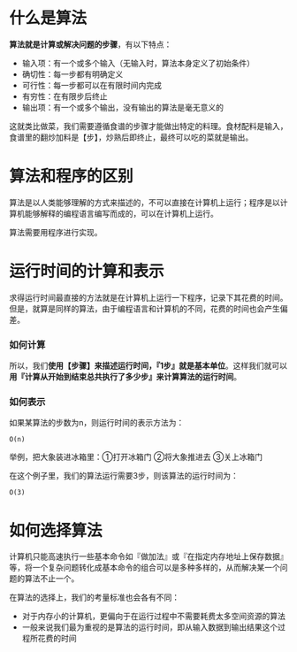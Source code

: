 # 什么是算法
**算法就是计算或解决问题的步骤**，有以下特点：
* 输入项：有一个或多个输入（无输入时，算法本身定义了初始条件）
* 确切性：每一步都有明确定义
* 可行性：每一步都可以在有限时间内完成
* 有穷性：在有限步后终止
* 输出项：有一个或多个输出，没有输出的算法是毫无意义的

这就类比做菜，我们需要遵循食谱的步骤才能做出特定的料理。食材配料是输入，食谱里的翻炒加料是【步】，炒熟后即终止，最终可以吃的菜就是输出。

# 算法和程序的区别
算法是以人类能够理解的方式来描述的，不可以直接在计算机上运行；程序是以计算机能够解释的编程语言编写而成的，可以在计算机上运行。

算法需要用程序进行实现。

# 运行时间的计算和表示
求得运行时间最直接的方法就是在计算机上运行一下程序，记录下其花费的时间。但是，就算是同样的算法，由于编程语言和计算机的不同，花费的时间也会产生偏差。

### 如何计算
所以，我们**使用【步骤】来描述运行时间，『1步』就是基本单位**。这样我们就可以**用『计算从开始到结束总共执行了多少步』来计算算法的运行时间**。

### 如何表示
如果某算法的步数为n，则运行时间的表示方法为：

    O(n)

举例，把大象装进冰箱里：①打开冰箱门 ②将大象推进去 ③关上冰箱门

在这个例子里，我们的算法运行需要3步，则该算法的运行时间为：

    O(3)

# 如何选择算法

计算机只能高速执行一些基本命令如『做加法』或『在指定内存地址上保存数据』等，将一个复杂问题转化成基本命令的组合可以是多种多样的，从而解决某一个问题的算法不止一个。

在算法的选择上，我们的考量标准也会各有不同：
* 对于内存小的计算机，更偏向于在运行过程中不需要耗费太多空间资源的算法
* 一般来说我们最为重视的是算法的运行时间，即从输入数据到输出结果这个过程所花费的时间

